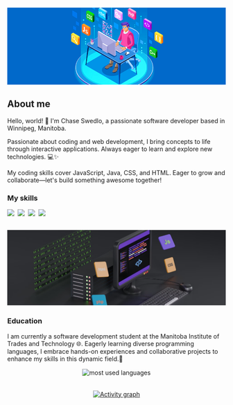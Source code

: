 ![](./assets/bg.png)

## About me

Hello, world! 👋 I'm Chase Swedlo, a passionate software developer based in Winnipeg, Manitoba.

Passionate about coding and web development, I bring concepts to life through interactive applications. Always eager to learn and explore new technologies. 💻✨

My coding skills cover JavaScript, Java, CSS, and HTML. Eager to grow and collaborate—let's build something awesome together! 

### My skills
<p>
  <img src="https://img.shields.io/badge/code-JAVASCRIPT-informational?style=for-the-badge&logo=javascript&logoColor=318ce7&color=0169ca")/>&nbsp;
  <img src="https://img.shields.io/badge/code-java-informational?style=for-the-badge&logo=coffeescript&logoColor=0169ca&color=318ce7")/>&nbsp;
  <img src="https://img.shields.io/badge/web-html-informational?style=for-the-badge&logo=html5&logoColor=318ce7&color=0169ca")/>&nbsp;
  <img src="https://img.shields.io/badge/web-css-informational?style=for-the-badge&logo=css3&logoColor=318ce7&color=0169ca")/>&nbsp;
</p>

##

![](./assets/bg2.png)

### Education
I am currently a software development student at the Manitoba Institute of Trades and Technology 🌐. Eagerly learning diverse programming languages, I embrace hands-on experiences and collaborative projects to enhance my skills in this dynamic field.🚀

<div align="center">
<img align="center" src="https://github-readme-stats.vercel.app/api/top-langs/?username=ChaseSwedlo&theme=tokyonight&layout=donut&show_icons=true&langs_count=4" alt="most used languages"/>

######
[![Activity graph](https://github-readme-activity-graph.vercel.app/graph?username=ChaseSwedlo&theme=tokyo-night&&height=300&&radius=8&&custom_title=My%20Activity%20Graph)](https://github.com/ashutosh00710/github-readme-activity-graph)

</div>